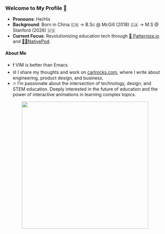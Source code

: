 ### Welcome to My Profile 👋  

- **Pronouns**: He/His  
- **Background**: Born in China 🇨🇳 → B.Sc @ McGill (2018) 🇨🇦 → M.S @ Stanford (2026) 🇺🇸  
- **Current Focus**: Revolutionizing education tech through [🚀 Patternize.io](https://patternize.github.io) and [👂🏻NativePod](https://nativepod.co/).


#### **About Me**
- ❗ VIM is better than Emacs.
- 🌐 I share my thoughts and work on [carlrocks.com](https://www.carlrocks.com), where I write about engineering, product design, and business.
- 🔥 I’m passionate about the intersection of technology, design, and STEM education. Deeply interested in the future of education and the power of interactive animations in learning complex topics.

<div align="center">
  <img src="https://readme-daily-quotes.vercel.app/api?author=Steve+Jobs&quote=The+ones+who+are+crazy+enough+to+think+that+they+can+change+the+world,+are+the+ones+who+do.&theme=radical" width="400">
</div>
